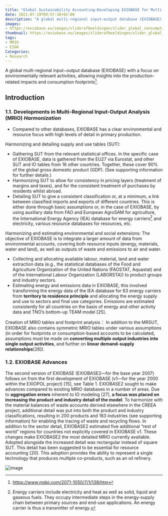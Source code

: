 ```yaml
---
title: "Global Sustainability Accounting—Developing EXIOBASE for Multi-Regional Footprint Analysis"
date: 2021-07-19T09:57:38+02:00
description: "A global multi-regional input−output database (EXIOBASE) with a focus on environmentally relevant activities, allowing insights into the production-related impacts and consumption footprints."
images:
- https://exiobase.eu/images/sliderafbeeldingen/slider_global_consumption.PNG
thumbnail: https://exiobase.eu/images/sliderafbeeldingen/slider_global_consumption.PNG
tags:
- MRIO
- EIOA
Categories:
- Research
---
```


A global multi-regional input−output database (EXIOBASE) with a focus on environmentally relevant activities, allowing insights into the production-related impacts and consumption footprints[^fo].

## Introduction
### 1.1. Developments in Multi-Regional Input-Output Analysis (MRIO) ***Harmonization***

* Compared to other databases, EXIOBASE has a clear environmental and resource focus with high levels of detail in primary production.

Harmonizing and detailing supply and use tables (SUT):
* Gathering SUT from the relevant statistical offices. In the specific case of EXIOBASE, data is
gathered from the EU27 via Eurostat, and other SUT and IO tables from 16 other countries.
Together, these cover 90% of the global gross domestic product (GDP). (See supporting
information for further details.)
* Harmonizing SUT to allow for consistency in pricing layers (treatment of margins and taxes),
and for the consistent treatment of purchases by residents whilst abroad.
* Detailing SUT to give a consistent classification or, at a minimum, a link between classified
imports and exports of different countries. This is either done through basic assumptions or, in
the case of EXIOBASE, by using auxiliary data from FAO and European AgroSAM for
agriculture, the International Energy Agency (IEA) database for energy carriers[^ca] and electricity,
various resource databases for resources, etc.

Harmonizing and estimating environmental and social extensions:
The objective of EXIOBASE is to integrate a larger amount of data from environmental accounts,
covering both resource inputs (energy, materials, water and land), as well as outputs of waste and
emissions to air and water.
* Collecting and allocating available labour, material, land and water extraction data (e.g., the
statistical databases of the Food and Agriculture Organization of the United Nations
(FAOSTAT, Aquastat) and of the International Labour Organization (LABORSTA)) to product
groups and industry sectors.
* Estimating energy and emissions data in EXIOBASE, this involved transforming the energy data of the IEA database for 63 energy carriers from **territory to residence principle** and allocating the energy supply and use to sectors and final use categories. Emissions are estimated consistently for all countries on the basis of energy and other activity data and TNO’s bottom-up TEAM model [25].

Creation of MRIO tables and footprint analysis：
In addition to the MRSUT, EXIOBASE also contains symmetric MRIO tables under various
assumptions (in order for footprints or consumption-based accounts to be calculated, assumptions must
be made on **converting multiple output industries into single output activities**, and further on **linear demand-supply relationships**[26]).

### 1.2. EXIOBASE Advances

The second version of EXIOBASE (EXIOBASE2—for the base year 2007) follows on from the first
development of EXIOBASE (v1—for the year 2000 within the EXIOPOL project) [15], see Table 1.
EXIOBASE2 sought to make advances compared to existing MRIO databases in a number of areas. Due
to **aggregation errors** inherent to IO modeling [27], **a focus was placed on increasing the product and industry detail of the model**. To harmonize with the material balances of waste accounts derived elsewhere in the CREEA project, additional detail was put into both the product and industry classifications, resulting in 200 products and 163 industries (see supporting information) for enabling the
tracing of waste and recycling flows. In addition to the sector detail, EXIOBASE2 estimated five additional “rest of world” regions for countries not explicitly covered in EXIOBASE v1. These changes
make EXIOBASE2 the most detailed MRIO currently available. Adopted alongside the increased detail
was rectangular instead of square SUT. This detail has been suggested to be essential for resource
accounting [20]. This adoption provides the ability to represent a single technology that produces
multiple co-products, such as an oil refinery.

![image](https://user-images.githubusercontent.com/65668613/126135268-e9224927-dbdd-4670-9e1c-51e1a638a166.png)


[^fo]: https://www.mdpi.com/2071-1050/7/1/138/htm
[^ca]: Energy carriers include electricity and heat as well as solid, liquid and gaseous fuels. They occupy intermediate steps in the energy-supply chain between primary sources and end-use applications. An energy carrier is thus a transmitter of energy.
